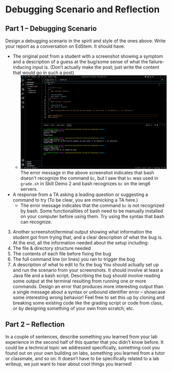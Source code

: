 # Debugging Scenario and Reflection

## Part 1 – Debugging Scenario
Design a debugging scenario in the spirit and style of the ones above. Write your report as a conversation on EdStem. It should have:
- The original post from a student with a screenshot showing a symptom and a description of a guess at the bug/some sense of what the failure-inducing input is. (Don’t actually make the post; just write the content that would go in such a post)
  - ![Image](student-screenshot.png)
    The error message in the above screenshot indicates that bash doesn't recognize the command `bc`, but I saw that `bc` was used in `grade.sh` in Skill Demo 2 and bash recognizes `bc` on the ieng6 servers.
- A response from a TA asking a leading question or suggesting a command to try (To be clear, you are mimicking a TA here.)
  - The error message indicates that the command `bc` is not recognized by bash. Some functionalities of bash need to be manually installed on your computer before using them. Try using the syntax that bash can recognize.
3. Another screenshot/terminal output showing what information the student got from trying that, and a clear description of what the bug is.
At the end, all the information needed about the setup including:
1. The file & directory structure needed
2. The contents of each file before fixing the bug
3. The full command line (or lines) you ran to trigger the bug
4. A description of what to edit to fix the bug
You should actually set up and run the scenario from your screenshots. It should involve at least a Java file and a bash script. Describing the bug should involve reading some output at the terminal resulting from running one or more commands. Design an error that produces more interesting output than a single message about a syntax or unbound identifier error – showcase some interesting wrong behavior! Feel free to set this up by cloning and breaking some existing code like the grading script or code from class, or by designing something of your own from scratch, etc.

## Part 2 – Reflection
In a couple of sentences, describe something you learned from your lab experience in the second half of this quarter that you didn’t know before. It could be a technical topic we addressed specifically, something cool you found out on your own building on labs, something you learned from a tutor or classmate, and so on. It doesn’t have to be specifically related to a lab writeup, we just want to hear about cool things you learned!
